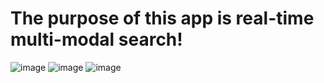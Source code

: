 # The purpose of this app is real-time multi-modal search!  

![image](https://github.com/StatsAI/streamlit_image_search/assets/67183539/40893aee-16a0-4f93-99ed-6196f65c4ee7)
![image](https://github.com/StatsAI/streamlit_image_search/assets/67183539/b4f99624-d1d9-43c5-8fbe-d297e2dd8dd9)
![image](https://github.com/StatsAI/streamlit_image_search/assets/67183539/a03d2f49-d4f3-4723-92de-2a9e1ca3cc5a)

